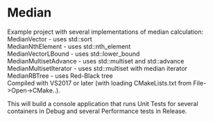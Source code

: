 # Median

Example project with several implementations of median calculation:
<br> MedianVector - uses std::sort
<br> MedianNthElement - uses std::nth_element
<br> MedianVectorLBound - uses std::lower_bound
<br> MedianMultisetAdvance - uses std::multiset and std::advance
<br> MedianMultisetIterator - uses std::multiset with median iterator
<br> MedianRBTree - uses Red-Black tree
<br>
Compiled with VS2017 or later (with loading CMakeLists.txt from File->Open->CMake..).

This will build a console application that runs Unit Tests for several containers in Debug
and several Performance tests in Release. 


 
 


